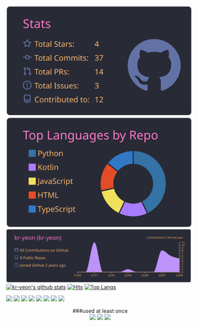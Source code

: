 ![](https://github.com/kr-yeon/kr-yeon/blob/main/profile-summary-card-output/dracula/3-stats.svg)
![](https://github.com/kr-yeon/kr-yeon/blob/main/profile-summary-card-output/dracula/1-repos-per-language.svg)
![](https://github.com/kr-yeon/kr-yeon/blob/main/profile-summary-card-output/dracula/0-profile-details.svg)
[![kr-yeon's github stats](https://github-readme-stats.vercel.app/api?username=kr-yeon&theme=radical)](https://github.com/anuraghazra/github-readme-stats)
[![Hits](https://hits.seeyoufarm.com/api/count/incr/badge.svg?url=https%3A%2F%2Fgithub.com%2Fkr-yeon&count_bg=%2379C83D&title_bg=%23555555&icon=&icon_color=%23E7E7E7&title=hits&edge_flat=false)](https://hits.seeyoufarm.com)
[![Top Langs](https://github-readme-stats.vercel.app/api/top-langs/?username=kr-yeon&layout=compact&theme=radical)](https://github.com/anuraghazra/github-readme-stats)

![](https://img.shields.io/badge/React-61DAFB?style=for-the-badge&logo=React&logoColor=white)
![](https://img.shields.io/badge/ReactNative-61DAFB?style=for-the-badge&logo=React&logoColor=white)
![](https://img.shields.io/badge/Python-3776AB?style=for-the-badge&logo=Python&logoColor=white)
![](https://img.shields.io/badge/JavaScript-F7DF1E?style=for-the-badge&logo=JavaScript&logoColor=white)
![](https://img.shields.io/badge/TypeScript-3178C6?style=for-the-badge&logo=TypeScript&logoColor=white)
![](https://img.shields.io/badge/Node.js-339933?style=for-the-badge&logo=Node.js&logoColor=white)
![](https://img.shields.io/badge/HTML5-E34F26?style=for-the-badge&logo=HTML5&logoColor=white)
![](https://img.shields.io/badge/CSS3-1572B6?style=for-the-badge&logo=CSS3&logoColor=white)


<div align=center>
  ###used at least once
</div>
<div align=center>
  <img src="https://img.shields.io/badge/Kotlin-7F52FF?style=for-the-badge&logo=Kotlin&logoColor=white">
  <img src="https://img.shields.io/badge/Swift-F05138?style=for-the-badge&logo=Swift&logoColor=white">
  <img src="https://img.shields.io/badge/Android%20Studio-3DDC84?style=for-the-badge&logo=Android%20Studio&logoColor=white">
</div>
